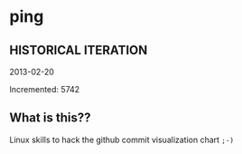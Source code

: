 # ping

## HISTORICAL ITERATION
2013-02-20

Incremented: 5742

## What is this?? 
Linux skills to hack the github commit visualization chart `;-)`
